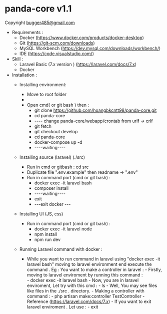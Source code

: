 # panda-core v1.1 
Copyright bugger485@gmail.com
+ Requirements :
    - Docker (https://www.docker.com/products/docker-desktop)
    - Git (https://git-scm.com/downloads) 
    - MySQL Workbench (https://dev.mysql.com/downloads/workbench/) 
    - IDE (https://code.visualstudio.com/)
+ Skill : 
    - Laravel Basic (7.x version ) (https://laravel.com/docs/7.x)
    - Docker 
+ Installation : 
    - Installing environment:
        - Move to root folder
        - 
        - Open cmd( or git bash ) then : 
            - git clone https://github.com/hoangbkcntt98/panda-core.git
            - cd panda-core
            - ---- change panda-core/webapp/crontab from urlf -> crlf
            - git fetch
            - git checkout develop
            - cd panda-core
            - docker-compose up -d
            - ----waiting----
    
    - Installing source (laravel) (./src)
        - Run in cmd or gitbash : cd src
        - Duplicate file ".env.example" then readname -> ".env"
        - Run in command port (cmd or git bash) : 
            - docker exec -it laravel bash
            - composer install
            - ----waiting----
            - exit 
            - ---exit docker ---
        
    - Installing UI (JS, css)
        - Run in command port (cmd or git bash) : 
            - docker exec -it laravel node
            - npm install
            - npm run dev
    - Running Laravel command with docker : 
        - While you want to run command in laravel using "docker exec -it laravel bash"  moving to laravel environment end execute the command . 
            Eg : You want to make a controller in laravel :
                - Firstly, moving to laravel enviroment by running this command :   
                -     docker exec -it laravel bash
                - Now, you are in laravel enviroment, Let try with this cmd :
                -     ls 
                - Well, You may see files like files in the ./src . directory. 
                - Making a controller with command :
                -     php artisan make:controller TestController
                - Reference (https://laravel.com/docs/7.x)
                - If you want to exit laravel enviroment . Let use : 
                -     exit
    

